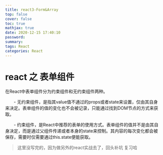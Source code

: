 ```yaml
---
title: react3-Form&Array
top: false
cover: false
toc: true
mathjax: true
date: 2020-12-15 17:40:10
password:
summary:
tags: React
categories: React
---
```


# react 之 表单组件

在React中表单组件分为约束组件和无约束组件两种。

　　- 无约束组件，是指其value值不通过的props或者state来设置，仅由其自身来决定。表单组件的值的变化也不会被记录，只能通过找到DOM节点的方式来获取。

　　- 约束组件，是React中推荐的表单的使用方式。表单组件的值并不是由其自身决定，而是通过父组件传递或者本身的state来控制。其内容的每次变化都会被保存，需要时仅需要通过this.state便能获取。

>
> 这里没写完的，因为做另外的react实战去了，回头补坑 复习哈 